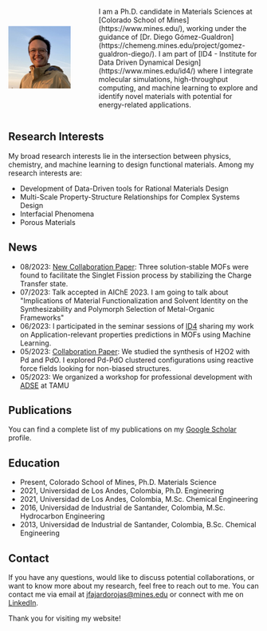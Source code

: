 <div style="display: flex; align-items: center;">
  <div style="flex: 1;">
    <img src="Fernando_Fajardo-Rojas.png" alt="Your Name" width="125">
  </div>
  <div style="flex: 2; padding-left: 20px;">
    <p>
      I am a Ph.D. candidate in Materials Sciences at [Colorado School of Mines](https://www.mines.edu/), working under the guidance of [Dr. Diego Gómez-Gualdron](https://chemeng.mines.edu/project/gomez-gualdron-diego/). I am part of [ID4 - Institute for Data Driven Dynamical Design](https://www.mines.edu/id4/) where I integrate molecular simulations, high-throughput computing, and machine learning to explore and identify novel materials with potential for energy-related applications.
    </p>
  </div> 
</div>
    
## Research Interests

My broad research interests lie in the intersection between physics, chemistry, and machine learning to design functional materials. Among my research interests are:

- Development of Data-Driven tools for Rational Materials Design
- Multi-Scale Property-Structure Relationships for Complex Systems Design
- Interfacial Phenomena
- Porous Materials

## News 

- 08/2023: [New Collaboration Paper](https://pubs.acs.org/doi/10.1021/jacs.3c03918): Three solution-stable MOFs were found to facilitate the Singlet Fission process by stabilizing the Charge Transfer state.
- 07/2023: Talk accepted in AIChE 2023. I am going to talk about "Implications of Material Functionalization and Solvent Identity on the Synthesizability and Polymorph Selection of Metal-Organic Frameworks"
- 06/2023: I participated in the seminar sessions of [ID4](https://www.mines.edu/id4/) sharing my work on Application-relevant properties predictions in MOFs using Machine Learning.
- 05/2023: [Collaboration Paper](https://doi.org/10.1039/D3CY00404J): We studied the synthesis of H2O2 with Pd and PdO. I explored Pd-PdO clustered configurations using reactive force fields looking for non-biased structures.
- 05/2023: We organized a workshop for professional development with [ADSE](https://www.allianceinscience.org/) at TAMU

## Publications

You can find a complete list of my publications on my [Google Scholar](https://scholar.google.com/citations?user=FpanAPQAAAAJ&hl=en) profile.

## Education

- Present, Colorado School of Mines, Ph.D. Materials Science
- 2021, Universidad de Los Andes, Colombia, Ph.D. Engineering
- 2021, Universidad de Los Andes, Colombia, M.Sc. Chemical Engineering
- 2016, Universidad de Industrial de Santander, Colombia, M.Sc. Hydrocarbon Engineering
- 2013, Universidad de Industrial de Santander, Colombia, B.Sc. Chemical Engineering

## Contact

If you have any questions, would like to discuss potential collaborations, or want to know more about my research, feel free to reach out to me. You can contact me via email at [jfajardorojas@mines.edu](mailto:jfajardorojas@mines.edu) or connect with me on [LinkedIn](https://www.linkedin.com/in/jair-fernando-fajardo-rojas-7a791078/).

Thank you for visiting my website!

